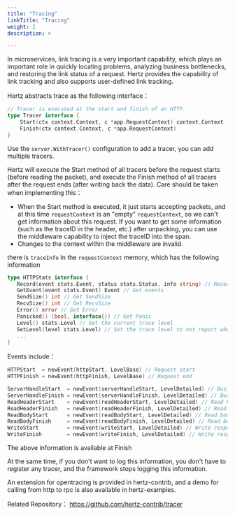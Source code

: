 ```yaml
---
title: "Tracing"
linkTitle: "Tracing"
weight: 2
description: >

---
```


In microservices, link tracing is a very important capability, which plays an important role in quickly locating problems, analyzing business bottlenecks, and restoring the link status of a request. Hertz provides the capability of link tracking and also supports user-defined link tracking.

Hertz abstracts trace as the following interface：

```go
// Tracer is executed at the start and finish of an HTTP.
type Tracer interface {
	Start(ctx context.Context, c *app.RequestContext) context.Context
	Finish(ctx context.Context, c *app.RequestContext)
}
```

Use the `server.WithTracer()` configuration to add a tracer, you can add multiple tracers.

Hertz will execute the Start method of all tracers before the request starts (before reading the packet), and execute the Finish method of all tracers after the request ends (after writing back the data). Care should be taken when implementing this：

- When the Start method is executed, it just starts accepting packets, and at this time `requestContext` is an "empty" `requestContext`, so we can't get information about this request. If you want to get some information (such as the traceID in the header, etc.) after unpacking, you can use the middleware capability to inject the traceID into the span.
- Changes to the context within the middleware are invalid.

there is `traceInfo` In the `requestContext` memory, which has the following information

```go
type HTTPStats interface {
   Record(event stats.Event, status stats.Status, info string) // Recording events
   GetEvent(event stats.Event) Event // Get events
   SendSize() int // Get SendSize
   RecvSize() int // Get RecvSize
   Error() error // Get Error
   Panicked() (bool, interface{}) // Get Panic
   Level() stats.Level // Get the current trace level
   SetLevel(level stats.Level) // Set the trace level to not report when the event level is higher than the trace level
   ...
}
```

Events include：

```go
HTTPStart  = newEvent(httpStart, LevelBase) // Request start
HTTPFinish = newEvent(httpFinish, LevelBase) // Request end

ServerHandleStart  = newEvent(serverHandleStart, LevelDetailed) // Business handler start
ServerHandleFinish = newEvent(serverHandleFinish, LevelDetailed) // Business handler end
ReadHeaderStart    = newEvent(readHeaderStart, LevelDetailed) // Read header start
ReadHeaderFinish   = newEvent(readHeaderFinish, LevelDetailed) // Read header end
ReadBodyStart      = newEvent(readBodyStart, LevelDetailed) // Read body start
ReadBodyFinish     = newEvent(readBodyFinish, LevelDetailed) // Read body end
WriteStart         = newEvent(writeStart, LevelDetailed) // Write response start
WriteFinish        = newEvent(writeFinish, LevelDetailed) // Write response end
```

The above information is available at Finish

At the same time, if you don't want to log this information, you don't have to register any tracer, and the framework stops logging this information.

An extension for opentracing is provided in hertz-contrib, and a demo for calling from http to rpc is also available in hertz-examples.

Related Repository： https://github.com/hertz-contrib/tracer
